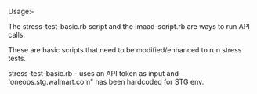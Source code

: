 
Usage:- 

The stress-test-basic.rb script and the Imaad-script.rb are ways to run API calls.

These are basic scripts that need to be modified/enhanced to run stress tests.

stress-test-basic.rb - uses an API token as input and 'oneops.stg.walmart.com" has been hardcoded for STG env.
